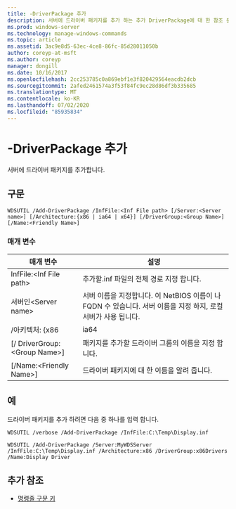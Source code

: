 ```yaml
---
title: -DriverPackage 추가
description: 서버에 드라이버 패키지를 추가 하는 추가 DriverPackage에 대 한 참조 문서입니다.
ms.prod: windows-server
ms.technology: manage-windows-commands
ms.topic: article
ms.assetid: 3ac9e8d5-63ec-4ce8-86fc-85d28011050b
author: coreyp-at-msft
ms.author: coreyp
manager: dongill
ms.date: 10/16/2017
ms.openlocfilehash: 2cc253785c0a869ebf1e3f820429564eacdb2dcb
ms.sourcegitcommit: 2afed2461574a3f53f84fc9ec28d86df3b335685
ms.translationtype: MT
ms.contentlocale: ko-KR
ms.lasthandoff: 07/02/2020
ms.locfileid: "85935834"
---
```

# <a name="add-driverpackage"></a>-DriverPackage 추가

서버에 드라이버 패키지를 추가합니다.

## <a name="syntax"></a>구문

```
WDSUTIL /Add-DriverPackage /InfFile:<Inf File path> [/Server:<Server name>] [/Architecture:{x86 | ia64 | x64}] [/DriverGroup:<Group Name>] [/Name:<Friendly Name>]
```

### <a name="parameters"></a>매개 변수

|          매개 변수           |                                                              설명                                                              |
|------------------------------|---------------------------------------------------------------------------------------------------------------------------------------|
|   InfFile:\<Inf File path>   |                                           추가할.inf 파일의 전체 경로 지정 합니다.                                            |
|    서버인\<Server name>    | 서버 이름을 지정합니다. 이 NetBIOS 이름이 나 FQDN 수 있습니다. 서버 이름을 지정 하지, 로컬 서버가 사용 됩니다. |
|      /아키텍처: {x86      |                                                                 ia64                                                                  |
| [/ DriverGroup:\<Group Name>] |                             패키지를 추가할 드라이버 그룹의 이름을 지정 합니다.                              |
|   [/Name:\<Friendly Name>]   |                                           드라이버 패키지에 대 한 이름을 알려 줍니다.                                            |

## <a name="examples"></a>예

드라이버 패키지를 추가 하려면 다음 중 하나를 입력 합니다.
```
WDSUTIL /verbose /Add-DriverPackage /InfFile:C:\Temp\Display.inf
```
```
WDSUTIL /Add-DriverPackage /Server:MyWDSServer /InfFile:C:\Temp\Display.inf /Architecture:x86 /DriverGroup:x86Drivers /Name:Display Driver
```

## <a name="additional-references"></a>추가 참조

- [명령줄 구문 키](command-line-syntax-key.md)

